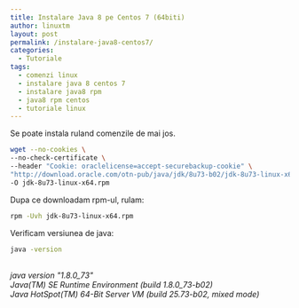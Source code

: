 ```yaml
---
title: Instalare Java 8 pe Centos 7 (64biti)
author: linuxtm
layout: post
permalink: /instalare-java8-centos7/
categories:
  - Tutoriale
tags:
  - comenzi linux
  - instalare java 8 centos 7
  - instalare java8 rpm
  - java8 rpm centos
  - tutoriale linux
---
```

Se poate instala ruland comenzile de mai jos.
```bash
wget --no-cookies \
--no-check-certificate \
--header "Cookie: oraclelicense=accept-securebackup-cookie" \
"http://download.oracle.com/otn-pub/java/jdk/8u73-b02/jdk-8u73-linux-x64.rpm" \
-O jdk-8u73-linux-x64.rpm
````
Dupa ce downloadam rpm-ul, rulam:
```bash
rpm -Uvh jdk-8u73-linux-x64.rpm
```
Verificam versiunea de java:
```bash
java -version
```
<em>
<br>java version "1.8.0_73" 
<br>Java(TM) SE Runtime Environment (build 1.8.0_73-b02) 
<br>Java HotSpot(TM) 64-Bit Server VM (build 25.73-b02, mixed mode)
</em>
